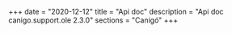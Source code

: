 +++
date        = "2020-12-12"
title       = "Api doc"
description = "Api doc canigo.support.ole 2.3.0"
sections    = "Canigó"
+++